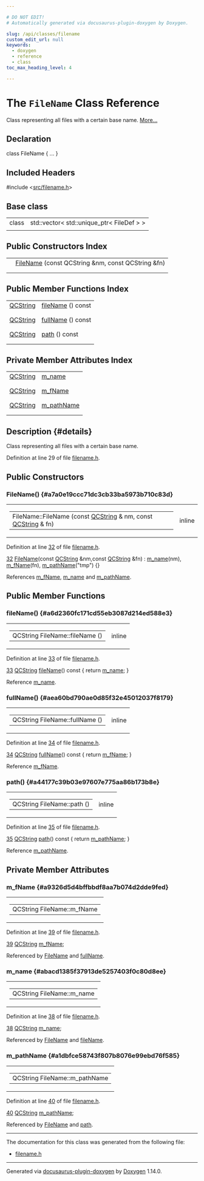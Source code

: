 ```yaml
---

# DO NOT EDIT!
# Automatically generated via docusaurus-plugin-doxygen by Doxygen.

slug: /api/classes/filename
custom_edit_url: null
keywords:
  - doxygen
  - reference
  - class
toc_max_heading_level: 4

---
```


<div class="doxyPage">

# The `FileName` Class Reference

<p>Class representing all files with a certain base name. <a href="#details">More...</a></p>

## Declaration

<div class="doxyDeclaration">
class FileName { ... }
</div>

## Included Headers

<div class="doxyIncludesList">#include &lt;<a href="/web-doxygen/docs/api/files/src/filename-h">src/filename.h</a>&gt;
</div>

## Base class

<table class="doxyMembersIndex">

<tr class="doxyMemberIndexItem">
<td class="doxyMemberIndexItemType" align="left" valign="top">class</td>
<td class="doxyMemberIndexItemName" align="left" valign="top">std::vector&lt; std::unique&#95;ptr&lt; FileDef &gt; &gt;</td>
</tr>
<tr class="doxyMemberIndexSeparator">
<td class="doxyMemberIndexSeparator" colspan="2"></td>
</tr>

</table>

## Public Constructors Index

<table class="doxyMembersIndex">

<tr class="doxyMemberIndexItem">
<td class="doxyMemberIndexItemType" align="left" valign="top"></td>
<td class="doxyMemberIndexItemName" align="left" valign="top"><a href="#a7a0e19ccc71dc3cb33ba5973b710c83d">FileName</a> (const QCString &amp;nm, const QCString &amp;fn)</td>
</tr>
<tr class="doxyMemberIndexDescription">
<td class="doxyMemberIndexDescriptionLeft"></td>
<td class="doxyMemberIndexDescriptionRight">
</td>
</tr>
<tr class="doxyMemberIndexSeparator">
<td class="doxyMemberIndexSeparator" colspan="2"></td>
</tr>

</table>

## Public Member Functions Index

<table class="doxyMembersIndex">

<tr class="doxyMemberIndexItem">
<td class="doxyMemberIndexItemType" align="left" valign="top"><a href="/web-doxygen/docs/api/classes/qcstring">QCString</a></td>
<td class="doxyMemberIndexItemName" align="left" valign="top"><a href="#a6d2360fc171cd55eb3087d214ed588e3">fileName</a> () const</td>
</tr>
<tr class="doxyMemberIndexDescription">
<td class="doxyMemberIndexDescriptionLeft"></td>
<td class="doxyMemberIndexDescriptionRight">
</td>
</tr>
<tr class="doxyMemberIndexSeparator">
<td class="doxyMemberIndexSeparator" colspan="2"></td>
</tr>

<tr class="doxyMemberIndexItem">
<td class="doxyMemberIndexItemType" align="left" valign="top"><a href="/web-doxygen/docs/api/classes/qcstring">QCString</a></td>
<td class="doxyMemberIndexItemName" align="left" valign="top"><a href="#aea60bd790ae0d85f32e45012037f8179">fullName</a> () const</td>
</tr>
<tr class="doxyMemberIndexDescription">
<td class="doxyMemberIndexDescriptionLeft"></td>
<td class="doxyMemberIndexDescriptionRight">
</td>
</tr>
<tr class="doxyMemberIndexSeparator">
<td class="doxyMemberIndexSeparator" colspan="2"></td>
</tr>

<tr class="doxyMemberIndexItem">
<td class="doxyMemberIndexItemType" align="left" valign="top"><a href="/web-doxygen/docs/api/classes/qcstring">QCString</a></td>
<td class="doxyMemberIndexItemName" align="left" valign="top"><a href="#a44177c39b03e97607e775aa86b173b8e">path</a> () const</td>
</tr>
<tr class="doxyMemberIndexDescription">
<td class="doxyMemberIndexDescriptionLeft"></td>
<td class="doxyMemberIndexDescriptionRight">
</td>
</tr>
<tr class="doxyMemberIndexSeparator">
<td class="doxyMemberIndexSeparator" colspan="2"></td>
</tr>

</table>

## Private Member Attributes Index

<table class="doxyMembersIndex">

<tr class="doxyMemberIndexItem">
<td class="doxyMemberIndexItemType" align="left" valign="top"><a href="/web-doxygen/docs/api/classes/qcstring">QCString</a></td>
<td class="doxyMemberIndexItemName" align="left" valign="top"><a href="#abacd1385f37913de5257403f0c80d8ee">m_name</a></td>
</tr>
<tr class="doxyMemberIndexDescription">
<td class="doxyMemberIndexDescriptionLeft"></td>
<td class="doxyMemberIndexDescriptionRight">
</td>
</tr>
<tr class="doxyMemberIndexSeparator">
<td class="doxyMemberIndexSeparator" colspan="2"></td>
</tr>

<tr class="doxyMemberIndexItem">
<td class="doxyMemberIndexItemType" align="left" valign="top"><a href="/web-doxygen/docs/api/classes/qcstring">QCString</a></td>
<td class="doxyMemberIndexItemName" align="left" valign="top"><a href="#a9326d5d4bffbbdf8aa7b074d2dde9fed">m_fName</a></td>
</tr>
<tr class="doxyMemberIndexDescription">
<td class="doxyMemberIndexDescriptionLeft"></td>
<td class="doxyMemberIndexDescriptionRight">
</td>
</tr>
<tr class="doxyMemberIndexSeparator">
<td class="doxyMemberIndexSeparator" colspan="2"></td>
</tr>

<tr class="doxyMemberIndexItem">
<td class="doxyMemberIndexItemType" align="left" valign="top"><a href="/web-doxygen/docs/api/classes/qcstring">QCString</a></td>
<td class="doxyMemberIndexItemName" align="left" valign="top"><a href="#a1dbfce58743f807b8076e99ebd76f585">m_pathName</a></td>
</tr>
<tr class="doxyMemberIndexDescription">
<td class="doxyMemberIndexDescriptionLeft"></td>
<td class="doxyMemberIndexDescriptionRight">
</td>
</tr>
<tr class="doxyMemberIndexSeparator">
<td class="doxyMemberIndexSeparator" colspan="2"></td>
</tr>

</table>

## Description {#details}

<p>Class representing all files with a certain base name.</p>

<p>Definition at line 29 of file <a href="/web-doxygen/docs/api/files/src/filename-h">filename.h</a>.</p>

<div class="doxySectionDef">

## Public Constructors

### FileName() {#a7a0e19ccc71dc3cb33ba5973b710c83d}

<div class="doxyMemberItem">
<div class="doxyMemberProto">
<table class="doxyMemberLabels">
<tr class="doxyMemberLabels">
<td class="doxyMemberLabelsLeft">
<table class="doxyMemberName">
<tr>
<td class="doxyMemberName">FileName::FileName (const <a href="/web-doxygen/docs/api/classes/qcstring">QCString</a> &amp; nm, const <a href="/web-doxygen/docs/api/classes/qcstring">QCString</a> &amp; fn)</td>
</tr>
</table>
</td>
<td class="doxyMemberLabelsRight">
<span class="doxyMemberLabels">
<span class="doxyMemberLabel inline">inline</span>
</span>
</td>
</tr>
</table>
</div>
<div class="doxyMemberDoc">


<p>Definition at line <a href="/web-doxygen/docs/api/files/src/filename-h/#l00032">32</a> of file <a href="/web-doxygen/docs/api/files/src/filename-h">filename.h</a>.</p>

<div class="doxyProgramListing">

<div class="doxyCodeLine"><span class="doxyLineNumber"><a href="#a7a0e19ccc71dc3cb33ba5973b710c83d">32</a></span><span class="doxyLineContent"><span class="doxyHighlight">    <a href="#a7a0e19ccc71dc3cb33ba5973b710c83d">FileName</a>(</span><span class="doxyHighlightKeyword">const</span><span class="doxyHighlight"> <a href="/web-doxygen/docs/api/classes/qcstring">QCString</a> &amp;nm,</span><span class="doxyHighlightKeyword">const</span><span class="doxyHighlight"> <a href="/web-doxygen/docs/api/classes/qcstring">QCString</a> &amp;fn) : <a href="#abacd1385f37913de5257403f0c80d8ee">m_name</a>(nm), <a href="#a9326d5d4bffbbdf8aa7b074d2dde9fed">m_fName</a>(fn), <a href="#a1dbfce58743f807b8076e99ebd76f585">m_pathName</a>(</span><span class="doxyHighlightStringLiteral">"tmp"</span><span class="doxyHighlight">) {}</span></span></div>

</div>


References <a href="#a9326d5d4bffbbdf8aa7b074d2dde9fed">m&#95;fName</a>, <a href="#abacd1385f37913de5257403f0c80d8ee">m&#95;name</a> and <a href="#a1dbfce58743f807b8076e99ebd76f585">m&#95;pathName</a>.
</div>
</div>

</div>

<div class="doxySectionDef">

## Public Member Functions

### fileName() {#a6d2360fc171cd55eb3087d214ed588e3}

<div class="doxyMemberItem">
<div class="doxyMemberProto">
<table class="doxyMemberLabels">
<tr class="doxyMemberLabels">
<td class="doxyMemberLabelsLeft">
<table class="doxyMemberName">
<tr>
<td class="doxyMemberName">QCString FileName::fileName ()</td>
</tr>
</table>
</td>
<td class="doxyMemberLabelsRight">
<span class="doxyMemberLabels">
<span class="doxyMemberLabel inline">inline</span>
</span>
</td>
</tr>
</table>
</div>
<div class="doxyMemberDoc">


<p>Definition at line <a href="/web-doxygen/docs/api/files/src/filename-h/#l00033">33</a> of file <a href="/web-doxygen/docs/api/files/src/filename-h">filename.h</a>.</p>

<div class="doxyProgramListing">

<div class="doxyCodeLine"><span class="doxyLineNumber"><a href="#a6d2360fc171cd55eb3087d214ed588e3">33</a></span><span class="doxyLineContent"><span class="doxyHighlight">    <a href="/web-doxygen/docs/api/classes/qcstring">QCString</a> <a href="#a6d2360fc171cd55eb3087d214ed588e3">fileName</a>()</span><span class="doxyHighlightKeyword"> const </span><span class="doxyHighlight">{ </span><span class="doxyHighlightKeywordFlow">return</span><span class="doxyHighlight"> <a href="#abacd1385f37913de5257403f0c80d8ee">m_name</a>; }</span></span></div>

</div>


Reference <a href="#abacd1385f37913de5257403f0c80d8ee">m&#95;name</a>.
</div>
</div>

### fullName() {#aea60bd790ae0d85f32e45012037f8179}

<div class="doxyMemberItem">
<div class="doxyMemberProto">
<table class="doxyMemberLabels">
<tr class="doxyMemberLabels">
<td class="doxyMemberLabelsLeft">
<table class="doxyMemberName">
<tr>
<td class="doxyMemberName">QCString FileName::fullName ()</td>
</tr>
</table>
</td>
<td class="doxyMemberLabelsRight">
<span class="doxyMemberLabels">
<span class="doxyMemberLabel inline">inline</span>
</span>
</td>
</tr>
</table>
</div>
<div class="doxyMemberDoc">


<p>Definition at line <a href="/web-doxygen/docs/api/files/src/filename-h/#l00034">34</a> of file <a href="/web-doxygen/docs/api/files/src/filename-h">filename.h</a>.</p>

<div class="doxyProgramListing">

<div class="doxyCodeLine"><span class="doxyLineNumber"><a href="#aea60bd790ae0d85f32e45012037f8179">34</a></span><span class="doxyLineContent"><span class="doxyHighlight">    <a href="/web-doxygen/docs/api/classes/qcstring">QCString</a> <a href="#aea60bd790ae0d85f32e45012037f8179">fullName</a>()</span><span class="doxyHighlightKeyword"> const </span><span class="doxyHighlight">{ </span><span class="doxyHighlightKeywordFlow">return</span><span class="doxyHighlight"> <a href="#a9326d5d4bffbbdf8aa7b074d2dde9fed">m_fName</a>; }</span></span></div>

</div>


Reference <a href="#a9326d5d4bffbbdf8aa7b074d2dde9fed">m&#95;fName</a>.
</div>
</div>

### path() {#a44177c39b03e97607e775aa86b173b8e}

<div class="doxyMemberItem">
<div class="doxyMemberProto">
<table class="doxyMemberLabels">
<tr class="doxyMemberLabels">
<td class="doxyMemberLabelsLeft">
<table class="doxyMemberName">
<tr>
<td class="doxyMemberName">QCString FileName::path ()</td>
</tr>
</table>
</td>
<td class="doxyMemberLabelsRight">
<span class="doxyMemberLabels">
<span class="doxyMemberLabel inline">inline</span>
</span>
</td>
</tr>
</table>
</div>
<div class="doxyMemberDoc">


<p>Definition at line <a href="/web-doxygen/docs/api/files/src/filename-h/#l00035">35</a> of file <a href="/web-doxygen/docs/api/files/src/filename-h">filename.h</a>.</p>

<div class="doxyProgramListing">

<div class="doxyCodeLine"><span class="doxyLineNumber"><a href="#a44177c39b03e97607e775aa86b173b8e">35</a></span><span class="doxyLineContent"><span class="doxyHighlight">    <a href="/web-doxygen/docs/api/classes/qcstring">QCString</a> <a href="#a44177c39b03e97607e775aa86b173b8e">path</a>()</span><span class="doxyHighlightKeyword"> const </span><span class="doxyHighlight">{ </span><span class="doxyHighlightKeywordFlow">return</span><span class="doxyHighlight"> <a href="#a1dbfce58743f807b8076e99ebd76f585">m_pathName</a>; }</span></span></div>

</div>


Reference <a href="#a1dbfce58743f807b8076e99ebd76f585">m&#95;pathName</a>.
</div>
</div>

</div>

<div class="doxySectionDef">

## Private Member Attributes

### m&#95;fName {#a9326d5d4bffbbdf8aa7b074d2dde9fed}

<div class="doxyMemberItem">
<div class="doxyMemberProto">
<table class="doxyMemberLabels">
<tr class="doxyMemberLabels">
<td class="doxyMemberLabelsLeft">
<table class="doxyMemberName">
<tr>
<td class="doxyMemberName">QCString FileName::m_fName</td>
</tr>
</table>
</td>
</tr>
</table>
</div>
<div class="doxyMemberDoc">


<p>Definition at line <a href="/web-doxygen/docs/api/files/src/filename-h/#l00039">39</a> of file <a href="/web-doxygen/docs/api/files/src/filename-h">filename.h</a>.</p>

<div class="doxyProgramListing">

<div class="doxyCodeLine"><span class="doxyLineNumber"><a href="#a9326d5d4bffbbdf8aa7b074d2dde9fed">39</a></span><span class="doxyLineContent"><span class="doxyHighlight">    <a href="/web-doxygen/docs/api/classes/qcstring">QCString</a> <a href="#a9326d5d4bffbbdf8aa7b074d2dde9fed">m_fName</a>;</span></span></div>

</div>


Referenced by <a href="#a7a0e19ccc71dc3cb33ba5973b710c83d">FileName</a> and <a href="#aea60bd790ae0d85f32e45012037f8179">fullName</a>.
</div>
</div>

### m&#95;name {#abacd1385f37913de5257403f0c80d8ee}

<div class="doxyMemberItem">
<div class="doxyMemberProto">
<table class="doxyMemberLabels">
<tr class="doxyMemberLabels">
<td class="doxyMemberLabelsLeft">
<table class="doxyMemberName">
<tr>
<td class="doxyMemberName">QCString FileName::m_name</td>
</tr>
</table>
</td>
</tr>
</table>
</div>
<div class="doxyMemberDoc">


<p>Definition at line <a href="/web-doxygen/docs/api/files/src/filename-h/#l00038">38</a> of file <a href="/web-doxygen/docs/api/files/src/filename-h">filename.h</a>.</p>

<div class="doxyProgramListing">

<div class="doxyCodeLine"><span class="doxyLineNumber"><a href="#abacd1385f37913de5257403f0c80d8ee">38</a></span><span class="doxyLineContent"><span class="doxyHighlight">    <a href="/web-doxygen/docs/api/classes/qcstring">QCString</a> <a href="#abacd1385f37913de5257403f0c80d8ee">m_name</a>;</span></span></div>

</div>


Referenced by <a href="#a7a0e19ccc71dc3cb33ba5973b710c83d">FileName</a> and <a href="#a6d2360fc171cd55eb3087d214ed588e3">fileName</a>.
</div>
</div>

### m&#95;pathName {#a1dbfce58743f807b8076e99ebd76f585}

<div class="doxyMemberItem">
<div class="doxyMemberProto">
<table class="doxyMemberLabels">
<tr class="doxyMemberLabels">
<td class="doxyMemberLabelsLeft">
<table class="doxyMemberName">
<tr>
<td class="doxyMemberName">QCString FileName::m_pathName</td>
</tr>
</table>
</td>
</tr>
</table>
</div>
<div class="doxyMemberDoc">


<p>Definition at line <a href="/web-doxygen/docs/api/files/src/filename-h/#l00040">40</a> of file <a href="/web-doxygen/docs/api/files/src/filename-h">filename.h</a>.</p>

<div class="doxyProgramListing">

<div class="doxyCodeLine"><span class="doxyLineNumber"><a href="#a1dbfce58743f807b8076e99ebd76f585">40</a></span><span class="doxyLineContent"><span class="doxyHighlight">    <a href="/web-doxygen/docs/api/classes/qcstring">QCString</a> <a href="#a1dbfce58743f807b8076e99ebd76f585">m_pathName</a>;</span></span></div>

</div>


Referenced by <a href="#a7a0e19ccc71dc3cb33ba5973b710c83d">FileName</a> and <a href="#a44177c39b03e97607e775aa86b173b8e">path</a>.
</div>
</div>

</div>

<hr/>

<p>The documentation for this class was generated from the following file:</p>

<ul>
<li><a href="/web-doxygen/docs/api/files/src/filename-h">filename.h</a></li>
</ul>

<hr/>

<p class="doxyGeneratedBy">Generated via <a href="https://github.com/xpack/docusaurus-plugin-doxygen">docusaurus-plugin-doxygen</a> by <a href="https://www.doxygen.nl">Doxygen</a> 1.14.0.</p>

</div>
